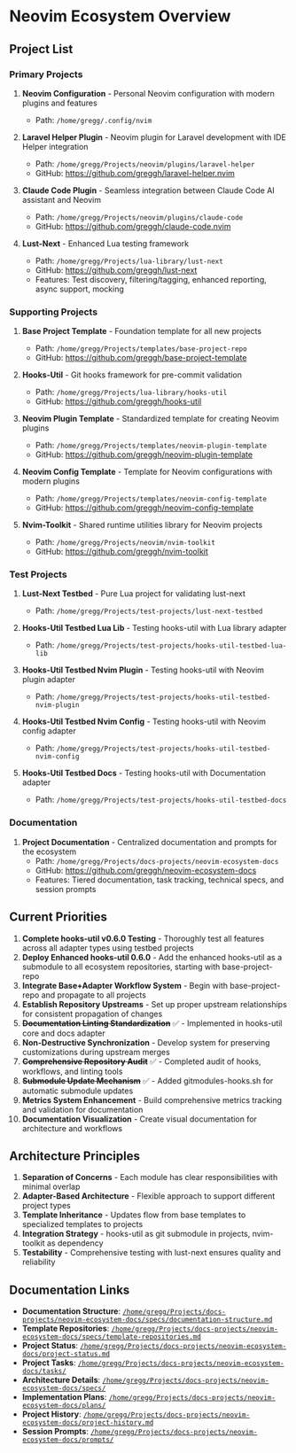 
# Neovim Ecosystem Overview

## Project List

### Primary Projects

1. **Neovim Configuration** - Personal Neovim configuration with modern plugins and features
   - Path: `/home/gregg/.config/nvim`

1. **Laravel Helper Plugin** - Neovim plugin for Laravel development with IDE Helper integration
   - Path: `/home/gregg/Projects/neovim/plugins/laravel-helper`
   - GitHub: <https://github.com/greggh/laravel-helper.nvim>

1. **Claude Code Plugin** - Seamless integration between Claude Code AI assistant and Neovim
   - Path: `/home/gregg/Projects/neovim/plugins/claude-code`
   - GitHub: <https://github.com/greggh/claude-code.nvim>

1. **Lust-Next** - Enhanced Lua testing framework
   - Path: `/home/gregg/Projects/lua-library/lust-next`
   - GitHub: <https://github.com/greggh/lust-next>
   - Features: Test discovery, filtering/tagging, enhanced reporting, async support, mocking

### Supporting Projects

1. **Base Project Template** - Foundation template for all new projects
   - Path: `/home/gregg/Projects/templates/base-project-repo`
   - GitHub: <https://github.com/greggh/base-project-template>

1. **Hooks-Util** - Git hooks framework for pre-commit validation
   - Path: `/home/gregg/Projects/lua-library/hooks-util`
   - GitHub: <https://github.com/greggh/hooks-util>

1. **Neovim Plugin Template** - Standardized template for creating Neovim plugins
   - Path: `/home/gregg/Projects/templates/neovim-plugin-template`
   - GitHub: <https://github.com/greggh/neovim-plugin-template>

1. **Neovim Config Template** - Template for Neovim configurations with modern plugins
   - Path: `/home/gregg/Projects/templates/neovim-config-template`
   - GitHub: <https://github.com/greggh/neovim-config-template>

1. **Nvim-Toolkit** - Shared runtime utilities library for Neovim projects
   - Path: `/home/gregg/Projects/neovim/nvim-toolkit`
   - GitHub: <https://github.com/greggh/nvim-toolkit>

### Test Projects

1. **Lust-Next Testbed** - Pure Lua project for validating lust-next
    - Path: `/home/gregg/Projects/test-projects/lust-next-testbed`

1. **Hooks-Util Testbed Lua Lib** - Testing hooks-util with Lua library adapter
    - Path: `/home/gregg/Projects/test-projects/hooks-util-testbed-lua-lib`

1. **Hooks-Util Testbed Nvim Plugin** - Testing hooks-util with Neovim plugin adapter
    - Path: `/home/gregg/Projects/test-projects/hooks-util-testbed-nvim-plugin`

1. **Hooks-Util Testbed Nvim Config** - Testing hooks-util with Neovim config adapter
    - Path: `/home/gregg/Projects/test-projects/hooks-util-testbed-nvim-config`

1. **Hooks-Util Testbed Docs** - Testing hooks-util with Documentation adapter
    - Path: `/home/gregg/Projects/test-projects/hooks-util-testbed-docs`

### Documentation

1. **Project Documentation** - Centralized documentation and prompts for the ecosystem
    - Path: `/home/gregg/Projects/docs-projects/neovim-ecosystem-docs`
    - GitHub: <https://github.com/greggh/neovim-ecosystem-docs>
    - Features: Tiered documentation, task tracking, technical specs, and session prompts

## Current Priorities

1. **Complete hooks-util v0.6.0 Testing** - Thoroughly test all features across all adapter types using testbed projects
2. **Deploy Enhanced hooks-util 0.6.0** - Add the enhanced hooks-util as a submodule to all ecosystem repositories, starting with base-project-repo
3. **Integrate Base+Adapter Workflow System** - Begin with base-project-repo and propagate to all projects
4. **Establish Repository Upstreams** - Set up proper upstream relationships for consistent propagation of changes
5. ~~**Documentation Linting Standardization**~~ ✅ - Implemented in hooks-util core and docs adapter
6. **Non-Destructive Synchronization** - Develop system for preserving customizations during upstream merges
7. ~~**Comprehensive Repository Audit**~~ ✅ - Completed audit of hooks, workflows, and linting tools
8. ~~**Submodule Update Mechanism**~~ ✅ - Added gitmodules-hooks.sh for automatic submodule updates
9. **Metrics System Enhancement** - Build comprehensive metrics tracking and validation for documentation
10. **Documentation Visualization** - Create visual documentation for architecture and workflows

## Architecture Principles

1. **Separation of Concerns** - Each module has clear responsibilities with minimal overlap
2. **Adapter-Based Architecture** - Flexible approach to support different project types
3. **Template Inheritance** - Updates flow from base templates to specialized templates to projects
4. **Integration Strategy** - hooks-util as git submodule in projects, nvim-toolkit as dependency
5. **Testability** - Comprehensive testing with lust-next ensures quality and reliability

## Documentation Links

- **Documentation Structure**: [`/home/gregg/Projects/docs-projects/neovim-ecosystem-docs/specs/documentation-structure.md`](/home/gregg/Projects/docs-projects/neovim-ecosystem-docs/specs/documentation-structure.md)
- **Template Repositories**: [`/home/gregg/Projects/docs-projects/neovim-ecosystem-docs/specs/template-repositories.md`](/home/gregg/Projects/docs-projects/neovim-ecosystem-docs/specs/template-repositories.md)
- **Project Status**: [`/home/gregg/Projects/docs-projects/neovim-ecosystem-docs/project-status.md`](/home/gregg/Projects/docs-projects/neovim-ecosystem-docs/project-status.md)
- **Project Tasks**: [`/home/gregg/Projects/docs-projects/neovim-ecosystem-docs/tasks/`](/home/gregg/Projects/docs-projects/neovim-ecosystem-docs/tasks/)
- **Architecture Details**: [`/home/gregg/Projects/docs-projects/neovim-ecosystem-docs/specs/`](/home/gregg/Projects/docs-projects/neovim-ecosystem-docs/specs/)
- **Implementation Plans**: [`/home/gregg/Projects/docs-projects/neovim-ecosystem-docs/plans/`](/home/gregg/Projects/docs-projects/neovim-ecosystem-docs/plans/)
- **Project History**: [`/home/gregg/Projects/docs-projects/neovim-ecosystem-docs/project-history.md`](/home/gregg/Projects/docs-projects/neovim-ecosystem-docs/project-history.md)
- **Session Prompts**: [`/home/gregg/Projects/docs-projects/neovim-ecosystem-docs/prompts/`](/home/gregg/Projects/docs-projects/neovim-ecosystem-docs/prompts/)
